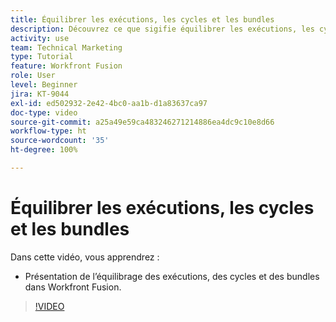 ```yaml
---
title: Équilibrer les exécutions, les cycles et les bundles
description: Découvrez ce que sigifie équilibrer les exécutions, les cycles et les bundles dans  [!DNL Adobe Workfront Fusion].
activity: use
team: Technical Marketing
type: Tutorial
feature: Workfront Fusion
role: User
level: Beginner
jira: KT-9044
exl-id: ed502932-2e42-4bc0-aa1b-d1a83637ca97
doc-type: video
source-git-commit: a25a49e59ca483246271214886ea4dc9c10e8d66
workflow-type: ht
source-wordcount: '35'
ht-degree: 100%

---
```


# Équilibrer les exécutions, les cycles et les bundles

Dans cette vidéo, vous apprendrez :

* Présentation de l’équilibrage des exécutions, des cycles et des bundles dans Workfront Fusion.

>[!VIDEO](https://video.tv.adobe.com/v/335285/?quality=12&learn=on)
